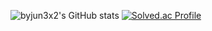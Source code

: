 ![byjun3x2's GitHub stats](https://github-readme-stats.vercel.app/api?username=byjun3x2&show_icons=true&theme=dark)
[![Solved.ac Profile](http://mazassumnida.wtf/api/generate_badge?boj=byjun32)](https://solved.ac/byjun32)
